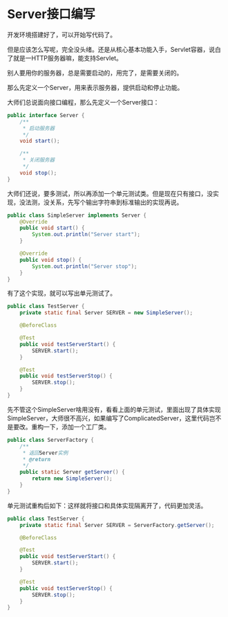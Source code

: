 # Server接口编写

开发环境搭建好了，可以开始写代码了。

但是应该怎么写呢，完全没头绪。还是从核心基本功能入手，Servlet容器，说白了就是一HTTP服务器嘛，能支持Servlet。

别人要用你的服务器，总是需要启动的，用完了，是需要关闭的。

那么先定义一个Server，用来表示服务器，提供启动和停止功能。

大师们总说面向接口编程，那么先定义一个Server接口：

```java
public interface Server {
    /**
     * 启动服务器
     */
    void start();

    /**
     * 关闭服务器
     */
    void stop();
}
```

大师们还说，要多测试，所以再添加一个单元测试类。但是现在只有接口，没实现，没法测，没关系，先写个输出字符串到标准输出的实现再说。

```java
public class SimpleServer implements Server {
    @Override
    public void start() {
        System.out.println("Server start");
    }

    @Override
    public void stop() {
        System.out.println("Server stop");
    }
}
```

有了这个实现，就可以写出单元测试了。

```java
public class TestServer {
    private static final Server SERVER = new SimpleServer();

    @BeforeClass

    @Test
    public void testServerStart() {
        SERVER.start();
    }

    @Test
    public void testServerStop() {
        SERVER.stop();
    }
}
```

先不管这个SimpleServer啥用没有，看看上面的单元测试，里面出现了具体实现SimpleServer，大师很不高兴，如果编写了ComplicatedServer，这里代码岂不是要改。重构一下，添加一个工厂类。

```java
public class ServerFactory {
    /**
     * 返回Server实例
     * @return
     */
    public static Server getServer() {
        return new SimpleServer();
    }
}
```

单元测试重构后如下：这样就将接口和具体实现隔离开了，代码更加灵活。

```java
public class TestServer {
	private static final Server SERVER = ServerFactory.getServer();

	@BeforeClass

	@Test
	public void testServerStart() {
		SERVER.start();
	}

	@Test
	public void testServerStop() {
		SERVER.stop();
	}
}
```



